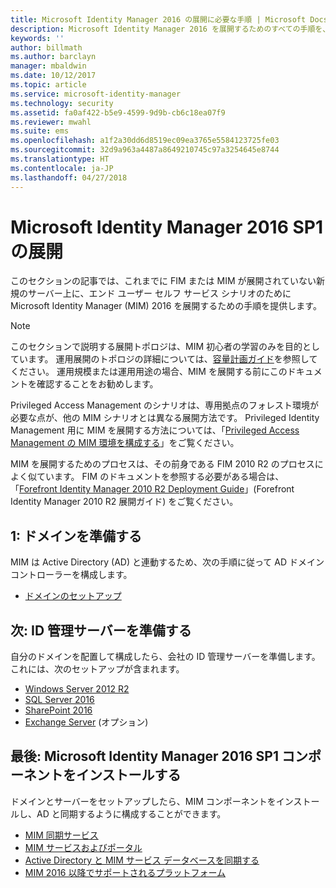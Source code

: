```yaml
---
title: Microsoft Identity Manager 2016 の展開に必要な手順 | Microsoft Docs
description: Microsoft Identity Manager 2016 を展開するためのすべての手順を、ポータルを構成する環境を準備するところから説明します。
keywords: ''
author: billmath
ms.author: barclayn
manager: mbaldwin
ms.date: 10/12/2017
ms.topic: article
ms.service: microsoft-identity-manager
ms.technology: security
ms.assetid: fa0af422-b5e9-4599-9d9b-cb6c18ea07f9
ms.reviewer: mwahl
ms.suite: ems
ms.openlocfilehash: a1f2a30dd6d8519ec09ea3765e5584123725fe03
ms.sourcegitcommit: 32d9a963a4487a8649210745c97a3254645e8744
ms.translationtype: HT
ms.contentlocale: ja-JP
ms.lasthandoff: 04/27/2018
---
```

# <a name="deploy-microsoft-identity-manager-2016-sp1"></a>Microsoft Identity Manager 2016 SP1 の展開
このセクションの記事では、これまでに FIM または MIM が展開されていない新規のサーバー上に、エンド ユーザー セルフ サービス シナリオのために Microsoft Identity Manager (MIM) 2016 を展開するための手順を提供します。

> [!NOTE]
> このセクションで説明する展開トポロジは、MIM 初心者の学習のみを目的としています。  運用展開のトポロジの詳細については、[容量計画ガイド](capacity-planning-guide.md)を参照してください。  運用規模または運用用途の場合、MIM を展開する前にこのドキュメントを確認することをお勧めします。

Privileged Access Management のシナリオは、専用拠点のフォレスト環境が必要な点が、他の MIM シナリオとは異なる展開方法です。  Privileged Identity Management 用に MIM を展開する方法については、「[Privileged Access Management の MIM 環境を構成する](./pam/configuring-mim-environment-for-pam.md)」をご覧ください。

MIM を展開するためのプロセスは、その前身である FIM 2010 R2 のプロセスによく似ています。 FIM のドキュメントを参照する必要がある場合は、「[Forefront Identity Manager 2010 R2 Deployment Guide](https://technet.microsoft.com/library/jj134310)」(Forefront Identity Manager 2010 R2 展開ガイド) をご覧ください。

## <a name="first-prepare-a-domain"></a>1: ドメインを準備する
MIM は Active Directory (AD) と連動するため、次の手順に従って AD ドメイン コントローラーを構成します。
- [ドメインのセットアップ](preparing-domain.md)

## <a name="next-prepare-an-identity-management-servers"></a>次: ID 管理サーバーを準備する
自分のドメインを配置して構成したら、会社の ID 管理サーバーを準備します。 これには、次のセットアップが含まれます。
- [Windows Server 2012 R2](prepare-server-ws2016.md)
- [SQL Server 2016](prepare-server-sql2016.md)
- [SharePoint 2016](prepare-server-sharepoint.md)
- [Exchange Server](prepare-server-exchange.md) (オプション)

## <a name="finally-install-microsoft-identity-manager-2016-sp1-components"></a>最後: Microsoft Identity Manager 2016 SP1 コンポーネントをインストールする
ドメインとサーバーをセットアップしたら、MIM コンポーネントをインストールし、AD と同期するように構成することができます。
- [MIM 同期サービス](install-mim-sync.md)
- [MIM サービスおよびポータル](install-mim-service-portal.md)
- [Active Directory と MIM サービス データベースを同期する](install-mim-sync-ad-service.md)
- [MIM 2016 以降でサポートされるプラットフォーム](microsoft-identity-manager-2016-supported-platforms.md)
